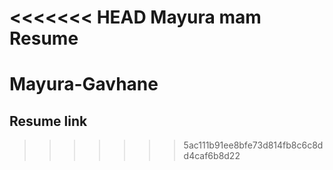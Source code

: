 <<<<<<< HEAD
Mayura mam Resume
=======
# Mayura-Gavhane

## Resume link

<a href="https://compsweb.github.io/Mayura-Gavhane/Mayura%20Mam/"></a>
>>>>>>> 5ac111b91ee8bfe73d814fb8c6c8dd4caf6b8d22
